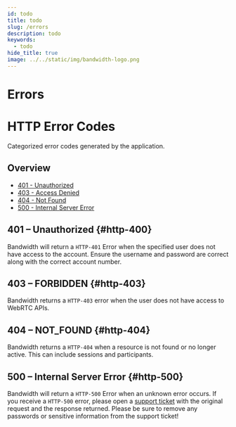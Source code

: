 ```yaml
---
id: todo
title: todo
slug: /errors
description: todo
keywords:
  - todo
hide_title: true
image: ../../static/img/bandwidth-logo.png
---
```

# Errors

# HTTP Error Codes
Categorized error codes generated by the application.

## Overview

* [401 - Unauthorized](#http-401)
* [403 - Access Denied](#http-403)
* [404 - Not Found](#http-404)
* [500 - Internal Server Error](#http-500)


## 401 – Unauthorized {#http-400}

Bandwidth will return a `HTTP-401` Error when the specified user does not have access to the account. Ensure the username and password are correct along with the correct account number.


## 403 – FORBIDDEN {#http-403}

Bandwidth returns a `HTTP-403` error when the user does not have access to WebRTC APIs.


## 404 – NOT_FOUND {#http-404}

Bandwidth returns a `HTTP-404` when a resource is not found or no longer active. This can include sessions and participants.


## 500 – Internal Server Error {#http-500}

Bandwidth will return a `HTTP-500` Error when an unknown error occurs. If you receive a `HTTP-500` error, please open a [support ticket](https://support.bandwidth.com) with the original request and the response returned. Please be sure to remove any passwords or sensitive information from the support ticket!

